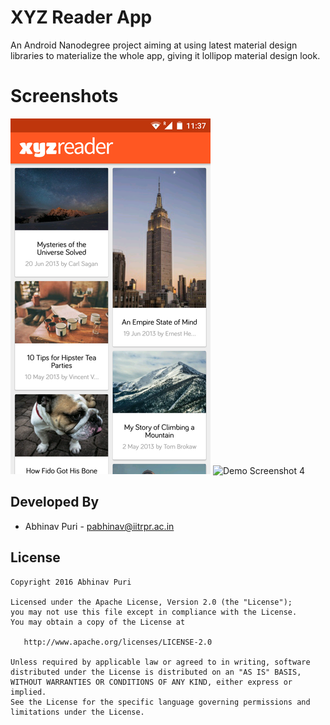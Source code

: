 XYZ Reader App
==============
An Android Nanodegree project aiming at using latest material design libraries to materialize the whole app, giving it lollipop material design look.

Screenshots
===========
![Demo Screenshot 2][1] ![Demo Screenshot 4][2]


Developed By
------------
* Abhinav Puri - <pabhinav@iitrpr.ac.in>

License
-------

    Copyright 2016 Abhinav Puri

    Licensed under the Apache License, Version 2.0 (the "License");
    you may not use this file except in compliance with the License.
    You may obtain a copy of the License at

       http://www.apache.org/licenses/LICENSE-2.0

    Unless required by applicable law or agreed to in writing, software
    distributed under the License is distributed on an "AS IS" BASIS,
    WITHOUT WARRANTIES OR CONDITIONS OF ANY KIND, either express or implied.
    See the License for the specific language governing permissions and
    limitations under the License.

[1]: ./demoPics/main_page.png
[2]: ./demoPics/demogif.gif
